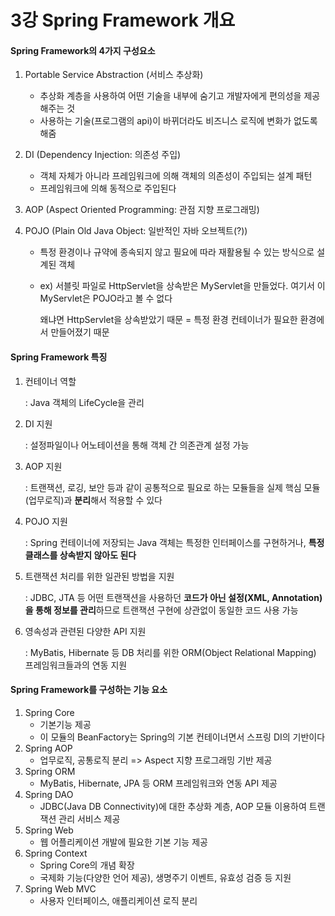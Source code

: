 # 3강 Spring Framework 개요

#### Spring Framework의 4가지 구성요소

1. Portable Service Abstraction (서비스 추상화)

   * 추상화 계층을 사용하여 어떤 기술을 내부에 숨기고 개발자에게 편의성을 제공해주는 것
   * 사용하는 기술(프로그램의 api)이 바뀌더라도 비즈니스 로직에 변화가 없도록 해줌

2. DI (Dependency Injection: 의존성 주입)

   * 객체 자체가 아니라 프레임워크에 의해 객체의 의존성이 주입되는 설계 패턴
   * 프레임워크에 의해 동적으로 주입된다

3. AOP (Aspect Oriented Programming: 관점 지향 프로그래밍)

4. POJO (Plain Old Java Object: 일반적인 자바 오브젝트(?))

   * 특정 환경이나 규약에 종속되지 않고 필요에 따라 재활용될 수 있는 방식으로 설계된 객체

   * ex) 서블릿 파일로 HttpServlet을 상속받은 MyServlet을 만들었다. 여기서 이 MyServlet은 POJO라고 볼 수 없다

     왜냐면 HttpServlet을 상속받았기 때문 = 특정 환경 컨테이너가 필요한 환경에서 만들어졌기 때문



#### Spring Framework 특징

1. 컨테이너 역할

   : Java 객체의 LifeCycle을 관리

2. DI 지원

   : 설정파일이나 어노테이션을 통해 객체 간 의존관계 설정 가능

3. AOP 지원

   : 트랜잭션, 로깅, 보안 등과 같이 공통적으로 필요로 하는 모듈들을 실제 핵심 모듈(업무로직)과 **분리**해서 적용할 수 있다

4. POJO 지원

   : Spring 컨테이너에 저장되는 Java 객체는 특정한 인터페이스를 구현하거나, **특정 클래스를 상속받지 않아도 된다**

5. 트랜잭션 처리를 위한 일관된 방법을 지원

   : JDBC, JTA 등 어떤 트랜잭션을 사용하던 **코드가 아닌 설정(XML, Annotation)을 통해 정보를 관리**하므로 트랜잭션 구현에 상관없이 동일한 코드 사용 가능

6. 영속성과 관련된 다양한 API 지원

   : MyBatis, Hibernate 등 DB 처리를 위한 ORM(Object Relational Mapping) 프레임워크들과의 연동 지원



#### Spring Framework를 구성하는 기능 요소

1. Spring Core
   * 기본기능 제공
   * 이 모듈의 BeanFactory는 Spring의 기본 컨테이너면서 스프링 DI의 기반이다
2. Spring AOP
   * 업무로직, 공통로직 분리 => Aspect 지향 프로그래밍 기반 제공
3. Spring ORM
   * MyBatis, Hibernate, JPA 등 ORM 프레임워크와 연동 API 제공
4. Spring DAO
   * JDBC(Java DB Connectivity)에 대한 추상화 계층, AOP 모듈 이용하여 트랜잭션 관리 서비스 제공 	
5. Spring Web
   * 웹 어플리케이션 개발에 필요한 기본 기능 제공
6. Spring Context
   * Spring Core의 개념 확장
   * 국제화 기능(다양한 언어 제공), 생명주기 이벤트, 유효성 검증 등 지원
7. Spring Web MVC
   * 사용자 인터페이스, 애플리케이션 로직 분리
